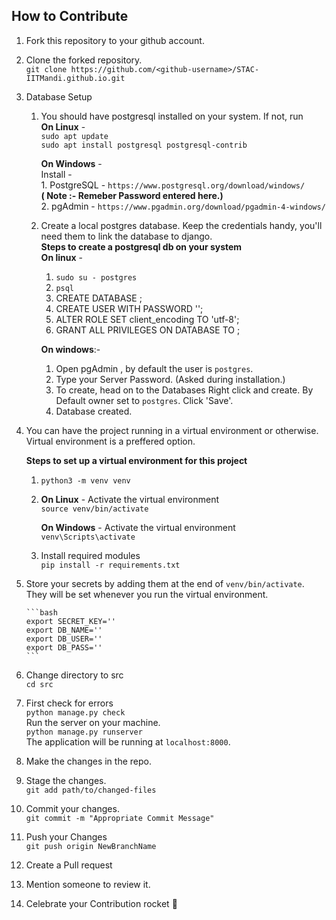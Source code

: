 ## How to Contribute  

1. Fork this repository to your github account.  
2. Clone the forked repository.  
   `git clone https://github.com/<github-username>/STAC-IITMandi.github.io.git`   
3. Database Setup  
   1. You should have postgresql installed on your system. If not, run      
      **On Linux** -    
        `sudo apt update`  
        `sudo apt install postgresql postgresql-contrib`    

      **On Windows** -     
         Install -     
            1. PostgreSQL - `https://www.postgresql.org/download/windows/`   
                        **( Note :- Remeber Password entered here.)**  
            2. pgAdmin - `https://www.pgadmin.org/download/pgadmin-4-windows/`   
                            
   2. Create a local postgres database. Keep the credentials handy, you'll need them to link the database to django.  
    **Steps to create a postgresql db on your system**  
      **On linux** -  
       1. `sudo su - postgres`  
       2. `psql`  
       3. CREATE DATABASE <db-name>;  
       4. CREATE USER <db-username> WITH PASSWORD '<db-password>';  
       5. ALTER ROLE <DB-USERNAME> SET client_encoding TO 'utf-8';  
       6. GRANT ALL PRIVILEGES ON DATABASE <db-name> TO <db-username>;    
   
      **On windows**:-       
        1. Open pgAdmin , by default the user is `postgres`.       
        2. Type your Server Password. (Asked during installation.)     
        3. To create, head on to the Databases Right click and create. By Default owner set to `postgres`. Click 'Save'.   
        4. Database created.   

4. You can have the project running in a virtual environment or otherwise. Virtual environment is a preffered option.  

   **Steps to set up a virtual environment for this project**    
   1. `python3 -m venv venv`  
   2. **On Linux** - Activate the virtual environment  
         `source venv/bin/activate`  

      **On Windows** - Activate the virtual environment  
         `venv\Scripts\activate`  
         
   3. Install required modules  
      `pip install -r requirements.txt`  

5.  Store your secrets by adding them at the end of `venv/bin/activate`. They will be set whenever you run the virtual environment.

        ```bash
        export SECRET_KEY=''
        export DB_NAME=''
        export DB_USER=''
        export DB_PASS=''
        ```   
6.  Change directory to src      
    `cd src`  
    
7.  First check for errors       
    `python manage.py check`      
    Run the server on your machine.        
    `python manage.py runserver`      
    The application will be running at `localhost:8000`.   

8.  Make the changes in the repo.  
9.  Stage the changes.      
    `git add path/to/changed-files`   
10. Commit your changes.      
    `git commit -m "Appropriate Commit Message"`  
11. Push your Changes      
    `git push origin NewBranchName`  
12. Create a Pull request  
13. Mention someone to review it.  
14. Celebrate your Contribution rocket :rocket: <!-- flag{thankyou!} -->
